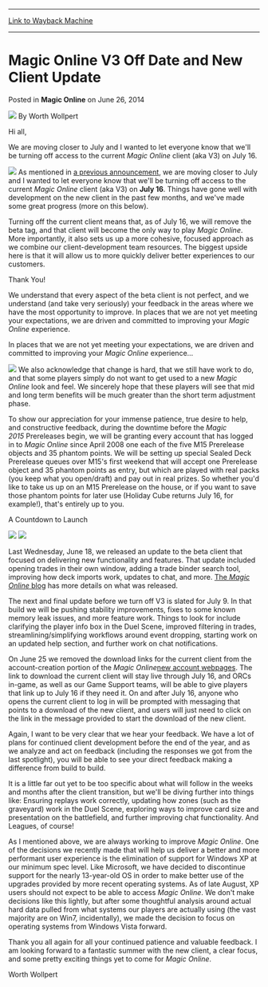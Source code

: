 
---
[Link to Wayback Machine](https://web.archive.org/web/20150124064135/http://magic.wizards.com/en/articles/archive/mtgo-articles/magic-online-v3-date-and-new-client-update-2014-06-26)

[_metadata_:author]:- "Worth Wollpert"
[_metadata_:description]:- "Access to the current Magic Online client (aka V3) to be turned off on July 16, 2014."
[_metadata_:generator]:- "Drupal 7 (http://drupal.org)"
[_metadata_:node]:- "230301"
[_metadata_:publish_date]:- "2014-06-26"
[_metadata_:source]:- "div-main-content"
[_metadata_:title]:- "Magic Online V3 Off Date and New Client Update"
[_metadata_:wayback_capture_timestamp]:- "2015-01-24 06:41:35"
[_metadata_:wayback_raw_url]:- "https://web.archive.org/web/20150124064135id_/http://magic.wizards.com/en/articles/archive/mtgo-articles/magic-online-v3-date-and-new-client-update-2014-06-26"
[_metadata_:wayback_url]:- "http://magic.wizards.com/en/articles/archive/mtgo-articles/magic-online-v3-date-and-new-client-update-2014-06-26"
---


Magic Online V3 Off Date and New Client Update
==============================================



 Posted in **Magic Online**
 on June 26, 2014 






![](https://media.magic.wizards.com/styles/auth_small/public/images/person/worth-wollpert.jpg)
By Worth Wollpert










Hi all,




We are moving closer to July and I wanted to let everyone know that we'll be turning off access to the current *Magic Online* client (aka V3) on July 16.


![](https://web.archive.org/web/20140711165516im_/http://media.wizards.com/2014/images/symbols/pullquote.jpg)
As mentioned in [a previous announcement](http://magic.wizards.com/en/articles/archive/wide-beta-update-winds-change-2014-05-07), we are moving closer to July and I wanted to let everyone know that we'll be turning off access to the current *Magic Online* client (aka V3) on **July 16**. Things have gone well with development on the new client in the past few months, and we've made some great progress (more on this below).


Turning off the current client means that, as of July 16, we will remove the beta tag, and that client will become the only way to play *Magic Online*. More importantly, it also sets us up a more cohesive, focused approach as we combine our client-development team resources. The biggest upside here is that it will allow us to more quickly deliver better experiences to our customers.


Thank You!


We understand that every aspect of the beta client is not perfect, and we understand (and take very seriously) your feedback in the areas where we have the most opportunity to improve. In places that we are not yet meeting your expectations, we are driven and committed to improving your *Magic Online* experience.




In places that we are not yet meeting your expectations, we are driven and committed to improving your *Magic Online* experience...


![](https://web.archive.org/web/20140711165516im_/http://media.wizards.com/2014/images/symbols/pullquote.jpg)
We also acknowledge that change is hard, that we still have work to do, and that some players simply do not want to get used to a new *Magic Online* look and feel. We sincerely hope that these players will see that mid and long term benefits will be much greater than the short term adjustment phase.


To show our appreciation for your immense patience, true desire to help, and constructive feedback, during the downtime before the *Magic 2015* Prereleases begin, we will be granting every account that has logged in to *Magic Online* since April 2008 one each of the five M15 Prerelease objects and 35 phantom points. We will be setting up special Sealed Deck Prerelease queues over M15's first weekend that will accept one Prerelease object and 35 phantom points as entry, but which are played with real packs (you keep what you open/draft) and pay out in real prizes. So whether you'd like to take us up on an M15 Prerelease on the house, or if you want to save those phantom points for later use (Holiday Cube returns July 16, for example!), that's entirely up to you.


A Countdown to Launch



![](https://media.wizards.com/images/magic/daily/features/2014/urydbbbc8x_featw20140624_splash.jpg)
[![](https://web.archive.org/web/20140819002601im_/https://accounts.onlinegaming.wizards.com/Assets/Art/Landing/MTGO_Download_Button_Static.png)](http://magic.wizards.com/en/content/download)

Last Wednesday, June 18, we released an update to the beta client that focused on delivering new functionality and features. That update included opening trades in their own window, adding a trade binder search tool, improving how deck imports work, updates to chat, and more. [The *Magic Online* blog](http://community.wizards.com/content/blog/4102121) has more details on what was released.


The next and final update before we turn off V3 is slated for July 9. In that build we will be pushing stability improvements, fixes to some known memory leak issues, and more feature work. Things to look for include clarifying the player info box in the Duel Scene, improved filtering in trades, streamlining/simplifying workflows around event dropping, starting work on an updated help section, and further work on chat notifications.


On June 25 we removed the download links for the current client from the account-creation portion of the *Magic Online*[new account webpages](http://magic.wizards.com/en/content/download). The link to download the current client will stay live through July 16, and ORCs in-game, as well as our Game Support teams, will be able to give players that link up to July 16 if they need it. On and after July 16, anyone who opens the current client to log in will be prompted with messaging that points to a download of the new client, and users will just need to click on the link in the message provided to start the download of the new client.


Again, I want to be very clear that we hear your feedback. We have a lot of plans for continued client development before the end of the year, and as we analyze and act on feedback (including the responses we got from the last spotlight), you will be able to see your direct feedback making a difference from build to build.


It is a little far out yet to be too specific about what will follow in the weeks and months after the client transition, but we'll be diving further into things like: Ensuring replays work correctly, updating how zones (such as the graveyard) work in the Duel Scene, exploring ways to improve card size and presentation on the battlefield, and further improving chat functionality. And Leagues, of course!


As I mentioned above, we are always working to improve *Magic Online*. One of the decisions we recently made that will help us deliver a better and more performant user experience is the elimination of support for Windows XP at our minimum spec level. Like Microsoft, we have decided to discontinue support for the nearly 13-year-old OS in order to make better use of the upgrades provided by more recent operating systems. As of late August, XP users should not expect to be able to access *Magic Online*. We don't make decisions like this lightly, but after some thoughtful analysis around actual hard data pulled from what systems our players are actually using (the vast majority are on Win7, incidentally), we made the decision to focus on operating systems from Windows Vista forward.


Thank you all again for all your continued patience and valuable feedback. I am looking forward to a fantastic summer with the new client, a clear focus, and some pretty exciting things yet to come for *Magic Online*.


Worth Wollpert  








